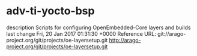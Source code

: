 # adv-ti-yocto-bsp

description	Scripts for configuring OpenEmbedded-Core layers and builds
last change	Fri, 20 Jan 2017 01:31:30 +0000
Reference URL:
git://arago-project.org/git/projects/oe-layersetup.git
http://arago-project.org/git/projects/oe-layersetup.git
